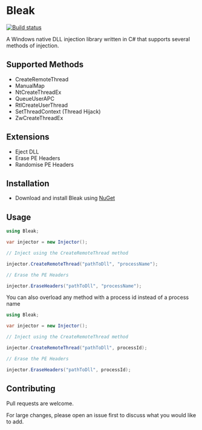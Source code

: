 # Bleak 

[![Build status](https://ci.appveyor.com/api/projects/status/f19i6yj053atkn4h?svg=true)](https://ci.appveyor.com/project/Akaion/bleak)

A Windows native DLL injection library written in C# that supports several methods of injection.

## Supported Methods

* CreateRemoteThread
* ManualMap
* NtCreateThreadEx
* QueueUserAPC
* RtlCreateUserThread
* SetThreadContext (Thread Hijack)
* ZwCreateThreadEx

## Extensions

* Eject DLL
* Erase PE Headers
* Randomise PE Headers

## Installation

* Download and install Bleak using [NuGet](https://www.nuget.org/packages/Bleak)

## Usage

```csharp
using Bleak;

var injector = new Injector();

// Inject using the CreateRemoteThread method

injector.CreateRemoteThread("pathToDll", "processName");

// Erase the PE Headers

injector.EraseHeaders("pathToDll", "processName");
```

You can also overload any method with a process id instead of a process name

```csharp
using Bleak;

var injector = new Injector();

// Inject using the CreateRemoteThread method

injector.CreateRemoteThread("pathToDll", processId);

// Erase the PE Headers

injector.EraseHeaders("pathToDll", processId);
```

## Contributing
Pull requests are welcome. 

For large changes, please open an issue first to discuss what you would like to add.
